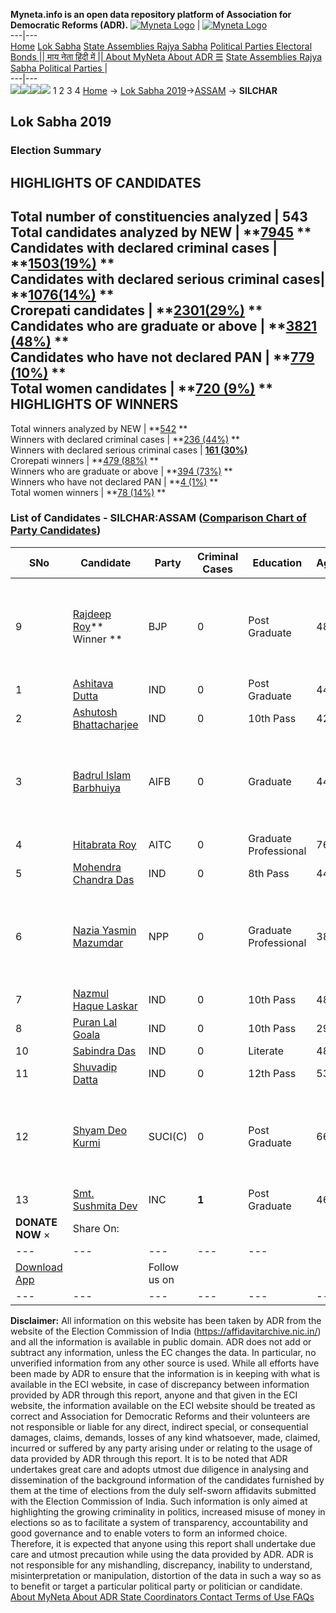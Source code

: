 **Myneta.info is an open data repository platform of Association for Democratic Reforms (ADR).**
[![Myneta Logo](https://www.myneta.info/lib/img/myneta-logo.png)](https://www.myneta.info/) | [![Myneta Logo](https://www.myneta.info/lib/img/adr-logo.png)](https://adrindia.org)  
---|---  
[Home](https://www.myneta.info/) [Lok Sabha](https://www.myneta.info/#ls "Lok Sabha") [ State Assemblies ](https://www.myneta.info/#sa "State Assemblies") [Rajya Sabha](https://www.myneta.info/#rs "Rajya Sabha") [Political Parties ](https://www.myneta.info/party "Political Parties") [ Electoral Bonds ](https://www.myneta.info/electoral_bonds "Electoral Bonds") [ || माय नेता हिंदी में || ](https://translate.google.co.in/translate?prev=hp&hl=en&js=y&u=www.myneta.info&sl=en&tl=hi&history_state0=) [ About MyNeta ](https://adrindia.org/content/about-myneta) [ About ADR ](https://adrindia.org/about-adr/who-we-are) [☰](javascript:void\(0\))
[ State Assemblies ](https://www.myneta.info/#sa "State Assemblies") [ Rajya Sabha ](https://www.myneta.info/#rs "Rajya Sabha") [ Political Parties ](https://www.myneta.info/party "Political Parties")
|   
---|---  
![](https://www.myneta.info/lib/img/banner/banner-1.png)![](https://www.myneta.info/lib/img/banner/banner-2.png)![](https://www.myneta.info/lib/img/banner/banner-3.png)![](https://www.myneta.info/lib/img/banner/banner-4.png)
1  2  3  4 
[Home](https://www.myneta.info/) → [Lok Sabha 2019](https://www.myneta.info/LokSabha2019/)→[ASSAM](https://www.myneta.info/LokSabha2019/index.php?action=show_constituencies&state_id=36) → **SILCHAR**
### 
## Lok Sabha 2019
###  Election Summary 
HIGHLIGHTS OF CANDIDATES  
---  
Total number of constituencies analyzed |  543   
Total candidates analyzed by NEW | **[7945](https://www.myneta.info/LokSabha2019/index.php?action=summary&subAction=candidates_analyzed&sort=candidate#summary) **  
Candidates with declared criminal cases | **[1503(19%)](https://www.myneta.info/LokSabha2019/index.php?action=summary&subAction=crime&sort=candidate#summary) **  
Candidates with declared serious criminal cases| **[1076(14%)](https://www.myneta.info/LokSabha2019/index.php?action=summary&subAction=serious_crime&sort=candidate#summary) **  
Crorepati candidates | **[2301(29%)](https://www.myneta.info/LokSabha2019/index.php?action=summary&subAction=crorepati&sort=candidate#summary) **  
Candidates who are graduate or above | **[3821 (48%)](https://www.myneta.info/LokSabha2019/index.php?action=summary&subAction=education&sort=candidate#summary) **  
Candidates who have not declared PAN | **[779 (10%)](https://www.myneta.info/LokSabha2019/index.php?action=summary&subAction=without_pan&sort=candidate#summary) **  
Total women candidates | **[720 (9%)](https://www.myneta.info/LokSabha2019/index.php?action=summary&subAction=women_candidate&sort=candidate#summary) **  
HIGHLIGHTS OF WINNERS  
---  
Total winners analyzed by NEW | **[542](https://www.myneta.info/LokSabha2019/index.php?action=summary&subAction=winner_analyzed&sort=candidate#summary) **  
Winners with declared criminal cases | **[236 (44%)](https://www.myneta.info/LokSabha2019/index.php?action=summary&subAction=winner_crime&sort=candidate#summary) **  
Winners with declared serious criminal cases | **[161 (30%)](https://www.myneta.info/LokSabha2019/index.php?action=summary&subAction=winner_serious_crime&sort=candidate#summary)**  
Crorepati winners | **[479 (88%)](https://www.myneta.info/LokSabha2019/index.php?action=summary&subAction=winner_crorepati&sort=candidate#summary) **  
Winners who are graduate or above | **[394 (73%)](https://www.myneta.info/LokSabha2019/index.php?action=summary&subAction=winner_education&sort=candidate#summary) **  
Winners who have not declared PAN | **[4 (1%)](https://www.myneta.info/LokSabha2019/index.php?action=summary&subAction=winner_without_pan&sort=candidate#summary) **  
Total women winners | **[78 (14%)](https://www.myneta.info/LokSabha2019/index.php?action=summary&subAction=winner_women&sort=candidate#summary) **  
### List of Candidates - SILCHAR:ASSAM ([Comparison Chart of Party Candidates](https://www.myneta.info/LokSabha2019/comparisonchart.php?constituency_id=467))
SNo | Candidate| Party| Criminal Cases| Education| Age| Total Assets| Liabilities  
---|---|---|---|---|---|---|---  
9  | [Rajdeep Roy](https://www.myneta.info/LokSabha2019/candidate.php?candidate_id=5364)** Winner ** | BJP | 0 | Post Graduate| 48 | ![](https://myneta.info/image_v2.php?myneta_folder=LokSabha2019&candidate_id=5364&col=ta) | ![](https://myneta.info/image_v2.php?myneta_folder=LokSabha2019&candidate_id=5364&col=lia)  
1  | [Ashitava Dutta](https://www.myneta.info/LokSabha2019/candidate.php?candidate_id=5915) | IND | 0 | Post Graduate| 44 | Rs 4,60,000 ~ 4 Lacs+ | Rs 2,02,952 ~ 2 Lacs+  
2  | [Ashutosh Bhattacharjee](https://www.myneta.info/LokSabha2019/candidate.php?candidate_id=5917) | IND | 0 | 10th Pass| 42 | Rs 3,97,019 ~ 3 Lacs+ | Rs 8,00,000 ~ 8 Lacs+  
3  | [Badrul Islam Barbhuiya](https://www.myneta.info/LokSabha2019/candidate.php?candidate_id=5913) | AIFB | 0 | Graduate| 44 | ![](https://myneta.info/image_v2.php?myneta_folder=LokSabha2019&candidate_id=5913&col=ta) | ![](https://myneta.info/image_v2.php?myneta_folder=LokSabha2019&candidate_id=5913&col=lia)  
4  | [Hitabrata Roy](https://www.myneta.info/LokSabha2019/candidate.php?candidate_id=5912) | AITC | 0 | Graduate Professional| 76 | Rs 33,65,000 ~ 33 Lacs+ | Rs 0 ~   
5  | [Mohendra Chandra Das](https://www.myneta.info/LokSabha2019/candidate.php?candidate_id=5914) | IND | 0 | 8th Pass| 44 | Rs 1,62,949 ~ 1 Lacs+ | Rs 0 ~   
6  | [Nazia Yasmin Mazumdar](https://www.myneta.info/LokSabha2019/candidate.php?candidate_id=5911) | NPP | 0 | Graduate Professional| 38 | ![](https://myneta.info/image_v2.php?myneta_folder=LokSabha2019&candidate_id=5911&col=ta) | ![](https://myneta.info/image_v2.php?myneta_folder=LokSabha2019&candidate_id=5911&col=lia)  
7  | [Nazmul Haque Laskar](https://www.myneta.info/LokSabha2019/candidate.php?candidate_id=5918) | IND | 0 | 10th Pass| 48 | Rs 5,19,748 ~ 5 Lacs+ | Rs 0 ~   
8  | [Puran Lal Goala](https://www.myneta.info/LokSabha2019/candidate.php?candidate_id=5919) | IND | 0 | 10th Pass| 29 | Rs 4,10,761 ~ 4 Lacs+ | Rs 0 ~   
10  | [Sabindra Das](https://www.myneta.info/LokSabha2019/candidate.php?candidate_id=5916) | IND | 0 | Literate| 48 | Rs 1,28,684 ~ 1 Lacs+ | Rs 0 ~   
11  | [Shuvadip Datta](https://www.myneta.info/LokSabha2019/candidate.php?candidate_id=5910) | IND | 0 | 12th Pass| 53 | Rs 73,70,000 ~ 73 Lacs+ | Rs 5,00,000 ~ 5 Lacs+  
12  | [Shyam Deo Kurmi](https://www.myneta.info/LokSabha2019/candidate.php?candidate_id=5367) | SUCI(C) | 0 | Post Graduate| 66 | ![](https://myneta.info/image_v2.php?myneta_folder=LokSabha2019&candidate_id=5367&col=ta) | ![](https://myneta.info/image_v2.php?myneta_folder=LokSabha2019&candidate_id=5367&col=lia)  
13  | [Smt. Sushmita Dev](https://www.myneta.info/LokSabha2019/candidate.php?candidate_id=5365) | INC | **1** | Post Graduate| 46 | Rs 10,67,07,145 ~ 10 Crore+ | Rs 1,94,05,127 ~ 1 Crore+  
|  **DONATE NOW** × |  Share On:  | [](https://api.whatsapp.com/send?text=https%3A%2F%2Fmyneta.info%2Fpunjab2022%2Findex.php%3Faction%3Dshow_constituencies%26state_id%3D19) | [](https://www.facebook.com/sharer/sharer.php?u=https%3A%2F%2Fmyneta.info%2Fpunjab2022%2Findex.php%3Faction%3Dshow_constituencies%26state_id%3D19) | [](https://twitter.com/share?url=https%3A%2F%2Fmyneta.info%2Fpunjab2022%2Findex.php%3Faction%3Dshow_constituencies%26state_id%3D19)  
---|---|---|---|---  
| [ Download App ](https://play.google.com/store/apps/details?id=com.webrosoft.myneta1&pcampaignid=pcampaignidMKT-Other-global-all-co-prtnr-py-PartBadge-Mar2515-1) | [](https://play.google.com/store/apps/details?id=com.webrosoft.myneta1&pcampaignid=pcampaignidMKT-Other-global-all-co-prtnr-py-PartBadge-Mar2515-1) |  Follow us on  | [](https://www.facebook.com/adrindia.org/) | [](https://twitter.com/adrspeaks) | [](https://groups.google.com/g/national-election-watch?hl=en&pli=1) | [](https://www.instagram.com/adrspeaks/) | [](https://www.youtube.com/user/adrspeaks) | [](https://sharechat.com/profile/adrspeaks)  
---|---|---|---|---|---|---|---|---  
**Disclaimer:** All information on this website has been taken by ADR from the website of the Election Commission of India (https://affidavitarchive.nic.in/) and all the information is available in public domain. ADR does not add or subtract any information, unless the EC changes the data. In particular, no unverified information from any other source is used. While all efforts have been made by ADR to ensure that the information is in keeping with what is available in the ECI website, in case of discrepancy between information provided by ADR through this report, anyone and that given in the ECI website, the information available on the ECI website should be treated as correct and Association for Democratic Reforms and their volunteers are not responsible or liable for any direct, indirect special, or consequential damages, claims, demands, losses of any kind whatsoever, made, claimed, incurred or suffered by any party arising under or relating to the usage of data provided by ADR through this report. It is to be noted that ADR undertakes great care and adopts utmost due diligence in analysing and dissemination of the background information of the candidates furnished by them at the time of elections from the duly self-sworn affidavits submitted with the Election Commission of India. Such information is only aimed at highlighting the growing criminality in politics, increased misuse of money in elections so as to facilitate a system of transparency, accountability and good governance and to enable voters to form an informed choice. Therefore, it is expected that anyone using this report shall undertake due care and utmost precaution while using the data provided by ADR. ADR is not responsible for any mishandling, discrepancy, inability to understand, misinterpretation or manipulation, distortion of the data in such a way so as to benefit or target a particular political party or politician or candidate. 
[ About MyNeta ](https://adrindia.org/content/about-myneta) [ About ADR ](https://adrindia.org/about-adr/who-we-are) [ State Coordinators ](https://adrindia.org/about-adr/state-coordinators) [ Contact ](https://adrindia.org/contact-us) [ Terms of Use ](https://adrindia.org/content/adr-terms-use) [ FAQs ](https://adrindia.org/content/faqs)
